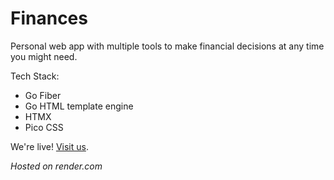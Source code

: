 # Finances

Personal web app with multiple tools to make financial decisions at any time you might need.

Tech Stack:
- Go Fiber
- Go HTML template engine
- HTMX
- Pico CSS

We're live! [Visit us](https://finances-sa0f.onrender.com/).

*Hosted on render.com*
